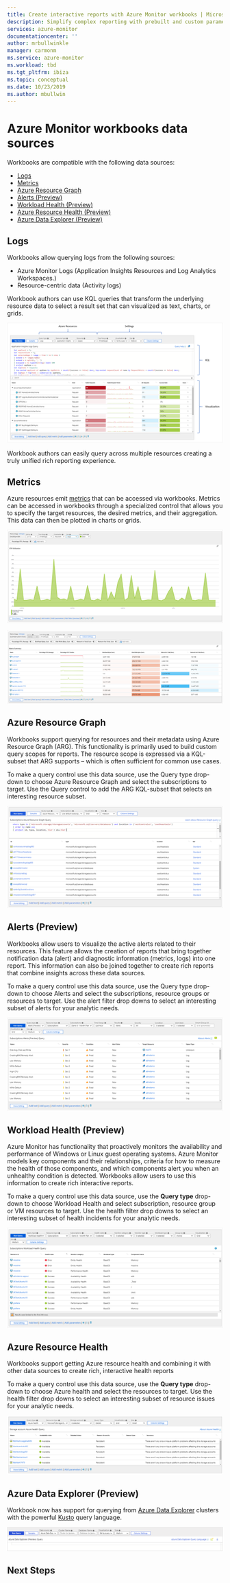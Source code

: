 ```yaml
---
title: Create interactive reports with Azure Monitor workbooks | Microsoft docs
description: Simplify complex reporting with prebuilt and custom parameterized workbooks
services: azure-monitor
documentationcenter: ''
author: mrbullwinkle
manager: carmonm
ms.service: azure-monitor
ms.workload: tbd
ms.tgt_pltfrm: ibiza
ms.topic: conceptual
ms.date: 10/23/2019
ms.author: mbullwin
---
```


# Azure Monitor workbooks data sources

Workbooks are compatible with the following data sources:

* [Logs](#logs)
* [Metrics](#metrics)
* [Azure Resource Graph](#azure-resource-graph)
* [Alerts (Preview)](#alerts-preview)
* [Workload Health (Preview)](#workload-health-preview)
* [Azure Resource Health (Preview)](#azure-resource-health)
* [Azure Data Explorer (Preview)](#azure-data-explorer-preview)

## Logs

Workbooks allow querying logs from the following sources:

* Azure Monitor Logs (Application Insights Resources and Log Analytics Workspaces.)
* Resource-centric data (Activity logs)

Workbook authors can use KQL queries that transform the underlying resource data to select a result set that can visualized as text, charts, or grids.

![Screenshot of workbooks logs report interface](./media/workbooks-overview/logs.png)

Workbook authors can easily query across multiple resources creating a truly unified rich reporting experience.

## Metrics

Azure resources emit [metrics](data-platform-metrics.md) that can be accessed via workbooks. Metrics can be accessed in workbooks through a specialized control that allows you to specify the target resources, the desired metrics, and their aggregation. This data can then be plotted in charts or grids.

![Screenshot of workbook metrics charts of cpu utilization](./media/workbooks-overview/metrics-graph.png)

![Screenshot of workbook metrics interface](./media/workbooks-overview/metrics.png)

## Azure Resource Graph 

Workbooks support querying for resources and their metadata using Azure Resource Graph (ARG). This functionality is primarily used to build custom query scopes for reports. The resource scope is expressed via a KQL-subset that ARG supports – which is often sufficient for common use cases.

To make a query control use this data source, use the Query type drop-down to choose Azure Resource Graph and select the subscriptions to target. Use the Query control to add the ARG KQL-subset that selects an interesting resource subset.


![Screenshot of Azure Resource Graph KQL query](./media/workbooks-overview/azure-resource-graph.png)

## Alerts (Preview)

Workbooks allow users to visualize the active alerts related to their resources. This feature allows the creation of reports that bring together notification data (alert) and diagnostic information (metrics, logs) into one report. This information can also be joined together to create rich reports that combine insights across these data sources.

To make a query control use this data source, use the Query type drop-down to choose Alerts and select the subscriptions, resource groups or resources to target. Use the alert filter drop downs to select an interesting subset of alerts for your analytic needs.

![Screenshot of alerts query](./media/workbooks-overview/alerts.png)

## Workload Health (Preview)

Azure Monitor has functionality that proactively monitors the availability and performance of Windows or Linux guest operating systems. Azure Monitor models key components and their relationships, criteria for how to measure the health of those components, and which components alert you when an unhealthy condition is detected. Workbooks allow users to use this information to create rich interactive reports.

To make a query control use this data source, use the **Query type** drop-down to choose Workload Health and select subscription, resource group or VM resources to target. Use the health filter drop downs to select an interesting subset of health incidents for your analytic needs.

![Screenshot of alerts query](./media/workbooks-overview/workload-health.png)

## Azure Resource Health 

Workbooks support getting Azure resource health and combining it with other data sources to create rich, interactive health reports

To make a query control use this data source, use the **Query type** drop-down to choose Azure health and select the resources to target. Use the health filter drop downs to select an interesting subset of resource issues for your analytic needs.

![Screenshot of alerts query](./media/workbooks-overview/resource-health.png)

## Azure Data Explorer (Preview)

Workbook now has support for querying from [Azure Data Explorer](https://docs.microsoft.com/en-us/azure/data-explorer/) clusters with the powerful [Kusto](https://docs.microsoft.com/azure/kusto/query/index) query language.   

![Screenshot of Kusto query window](./media/workbooks-overview/data-explorer.png)

## Next Steps